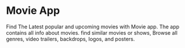 # Movie App

Find The Latest popular and upcoming movies with Movie app. The app contains all info about movies. find similar movies or shows, Browse all genres, video trailers, backdrops, logos, and posters.


